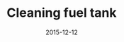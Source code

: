 ---
layout: post
title:  Cleaning fuel tank
summary: The fuel tank was in pretty good shape on the outside, but the inside was rusty and full of sludge. I bought several gallons of vinegar and got to work cleaning it out.
date:   2015-12-12
test: 2015-12-12-Cleaning-fuel-tank
items:
- item:
    link: 1.JPG
    comment: The inside was pretty badly rusted. I'm going to fill it with vinegar and let it sit for a few days.
- item:
    link: 2.JPG
    comment: I emptied out the vinegar and rinsed the tank out. There was so much rust and junk that came out, it was pretty nasty. The inside did look better after round one though! I'm going to put the vinegar back in and give it a couple more days to soak.
- item:
    link: 3.JPG
    comment: I probably wouldn't recommend doing this in your bathtub though...it took a long time to get that clean again!
- item:
    link: 4.JPG
    comment: I let the tank soak for a couple more days before I emptied it out again. It looks a lot better now.
- item:
    link: 5.JPG
    comment: I had to remove the petcock and clean it out as well. There was rust and sludge built up on the filter inside. I wiped out the inside with q-tips and rinsed the filter screen out and it allowed fuel to flow so much better after that. This is what the inside looked like after I cleaned it.
---